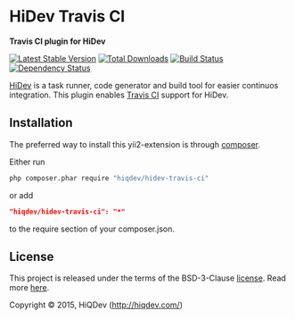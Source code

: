 HiDev Travis CI
===============

**Travis CI plugin for HiDev**

[![Latest Stable Version](https://poser.pugx.org/hiqdev/hidev-travis-ci/v/stable)](//packagist.org/packages/hiqdev/hidev-travis-ci)
[![Total Downloads](https://poser.pugx.org/hiqdev/hidev-travis-ci/downloads)](//packagist.org/packages/hiqdev/hidev-travis-ci)
[![Build Status](https://img.shields.io/travis/hiqdev/hidev-travis-ci.svg)](http://travis-ci.org/hiqdev/hidev-travis-ci)
[![Dependency Status](https://www.versioneye.com/php/hiqdev:hidev-travis-ci/dev-master/badge.svg)](https://www.versioneye.com/php/hiqdev:hidev-travis-ci/dev-master)

[HiDev](https://github.com/hiqdev/hidev) is a task runner, code generator and build tool for easier continuos integration.
This plugin enables [Travis CI](https://travis-ci.org/) support for HiDev.

## Installation

The preferred way to install this yii2-extension is through [composer](http://getcomposer.org/download/).

Either run

```sh
php composer.phar require "hiqdev/hidev-travis-ci"
```

or add

```json
"hiqdev/hidev-travis-ci": "*"
```

to the require section of your composer.json.

## License

This project is released under the terms of the BSD-3-Clause [license](LICENSE).
Read more [here](http://choosealicense.com/licenses/bsd-3-clause).

Copyright © 2015, HiQDev (http://hiqdev.com/)
